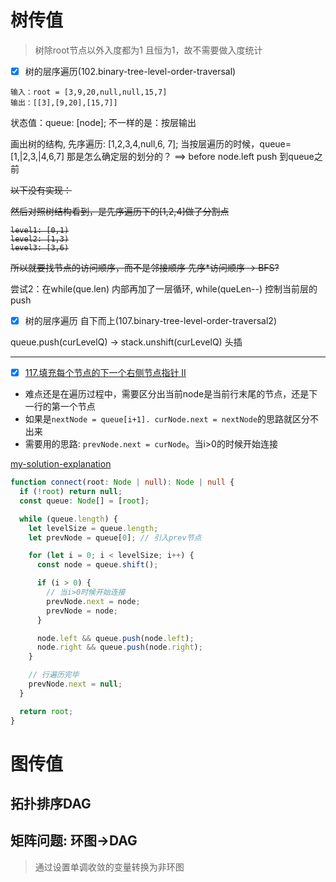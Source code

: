 # 树传值

> 树除root节点以外入度都为1 且恒为1，故不需要做入度统计

- [x] 树的层序遍历(102.binary-tree-level-order-traversal)

```
输入：root = [3,9,20,null,null,15,7]
输出：[[3],[9,20],[15,7]]
```

状态值：queue: [node];
不一样的是：按层输出

画出树的结构, 先序遍历: [1,2,3,4,null,6, 7];
当按层遍历的时候，queue= [1,|2,3,|4,6,7]
那是怎么确定层的划分的？
==> before node.left push 到queue之前

<del>
以下没有实现：

然后对照树结构看到，是先序遍历下的[1,2,4]做了分割点

```
level1: [0,1)
level2: [1,3)
level3: [3,6)
```

所以就要找节点的访问顺序，而不是邻接顺序
先序\*访问顺序 -> BFS?

</del>

尝试2：在while(que.len) 内部再加了一层循环, while(queLen--) 控制当前层的push

- [x] 树的层序遍历 自下而上(107.binary-tree-level-order-traversal2)

queue.push(curLevelQ) -> stack.unshift(curLevelQ) 头插

---

- [x] [117.填充每个节点的下一个右侧节点指针 II](https://leetcode.com/problems/populating-next-right-pointers-in-each-node-ii/description/)

- 难点还是在遍历过程中，需要区分出当前node是当前行末尾的节点，还是下一行的第一个节点
- 如果是`nextNode = queue[i+1]. curNode.next = nextNode`的思路就区分不出来
- 需要用的思路: `prevNode.next = curNode`。当i>0的时候开始连接

[my-solution-explanation](https://leetcode.com/problems/populating-next-right-pointers-in-each-node-ii/solutions/4017401/simple-answer-to-easy-understand/)

```ts
function connect(root: Node | null): Node | null {
  if (!root) return null;
  const queue: Node[] = [root];

  while (queue.length) {
    let levelSize = queue.length;
    let prevNode = queue[0]; // 引入prev节点

    for (let i = 0; i < levelSize; i++) {
      const node = queue.shift();

      if (i > 0) {
        // 当i>0时候开始连接
        prevNode.next = node;
        prevNode = node;
      }

      node.left && queue.push(node.left);
      node.right && queue.push(node.right);
    }

    // 行遍历完毕
    prevNode.next = null;
  }

  return root;
}
```

# 图传值

## 拓扑排序DAG

## 矩阵问题: 环图->DAG

> 通过设置单调收敛的变量转换为非环图

